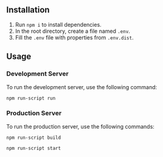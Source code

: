 <h2>Installation</h2>

<ol>
  <li>Run <code>npm i</code> to install dependencies.</li>
  <li>In the root directory, create a file named <code>.env</code>.</li>
  <li>Fill the <code>.env</code> file with properties from <code>.env.dist</code>.</li>
</ol>

<h2>Usage</h2>

<h3>Development Server</h3>

<p>To run the development server, use the following command:</p>

<pre><code>npm run-script run</code></pre>

<h3>Production Server</h3>

<p>To run the production server, use the following commands:</p>

<pre><code>npm run-script build</code></pre>
<pre><code>npm run-script start</code></pre>
